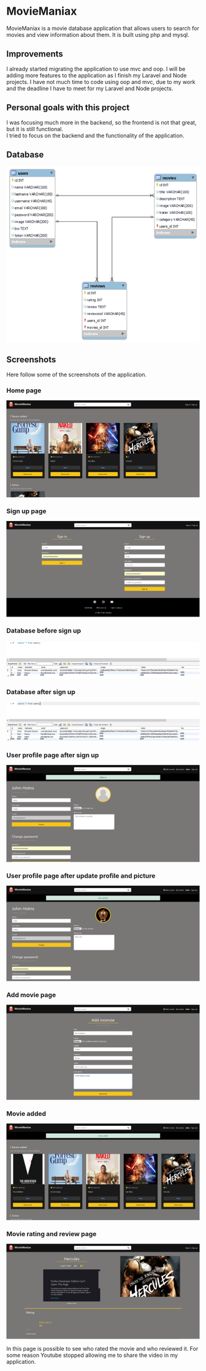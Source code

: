 # MovieManiax

MovieManiax is a movie database application that allows users to search for movies and view information about them. It is built using php and mysql.

## Improvements

I already started migrating the application to use mvc and oop. I will be adding more features to the application as I finish my Laravel and Node projects.
I have not much time to code using oop and mvc, due to my work and the deadline I have to meet for my Laravel and Node projects.

## Personal goals with this project

I was focusing much more in the backend, so the frontend is not that great, but it is still functional.  
I tried to focus on the backend and the functionality of the application.

## Database

![Diagram](/gitImg/er_diagram.png)

## Screenshots

Here follow some of the screenshots of the application.

### Home page
![Home page](/gitImg/index.PNG)

### Sign up page
![Sign up page](/gitImg/SigninSignupForm.PNG)

### Database before sign up

![Database before sign up](/gitImg/DatabaseQueryB4Create.PNG)

### Database after sign up

![Database after sign up](/gitImg/DatabaseQueryAfterCreate.PNG)

### User profile page after sign up
![User profile page after sign up](/gitImg/DashBoard.PNG)

### User profile page after update profile and picture
![User profile page after update profile and picture](/gitImg/UpdateBioImg.PNG)

### Add movie page
![Add movie page](/gitImg/AddMovieForm.PNG)

### Movie added
![Movie added](/gitImg/AfterMovieAdd.PNG)

### Movie rating and review page
![Movie rating and review page](/gitImg/RatingAndReview.PNG)

In this page is possible to see who rated the movie and who reviewed it.
For some reason Youtube stopped allowing me to share the video in my application.

